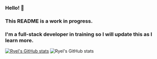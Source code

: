 ### Hello! 👋
### This README is a work in progress. 
### I'm a full-stack developer in training so I will update this as I learn more. 

[![Ryel's GitHub stats](https://github-readme-stats.vercel.app/api?username=ryelbanfield)](https://github.com/RyelBanfield/github-readme-stats)
![Ryel's GitHub stats](https://github-readme-stats.vercel.app/api?username=ryelbanfield&show_icons=true&theme=dark)

<!--
**RyelBanfield/RyelBanfield** is a ✨ _special_ ✨ repository because its `README.md` (this file) appears on your GitHub profile.

Here are some ideas to get you started:

- 🔭 I’m currently working on ...
- 🌱 I’m currently learning ...
- 👯 I’m looking to collaborate on ...
- 🤔 I’m looking for help with ...
- 💬 Ask me about ...
- 📫 How to reach me: ...
- 😄 Pronouns: ...
- ⚡ Fun fact: ...
-->
